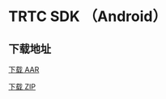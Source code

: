 # TRTC SDK （Android）

## 下载地址

[下载 AAR](http://liteavsdk-1252463788.cosgz.myqcloud.com/6.6/LiteAVSDK_TRTC_6.6.7553.aar)

[下载 ZIP](http://liteavsdk-1252463788.cosgz.myqcloud.com/6.6/LiteAVSDK_TRTC_6.6.7553.zip)
